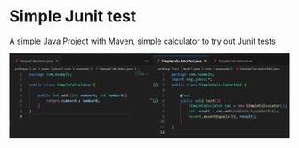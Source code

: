 # Simple Junit test

A simple Java Project with Maven, simple calculator to try out Junit tests

![junit1](../screenshots/junit1.png)